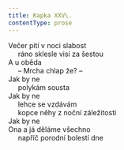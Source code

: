 ```yaml
---
title: Kapka XXV\.
contentType: prose
---
```


Večer pití v noci slabost  
     ráno sklesle visí za šestou  
A u oběda  
     – Mrcha chlap že? –  
Jak by ne  
     polykám sousta  
Jak by ne  
     lehce se vzdávám  
     kopce něhy z noční záležitosti  
Jak by ne  
Ona a já děláme všechno  
     napříč porodní bolestí dne
